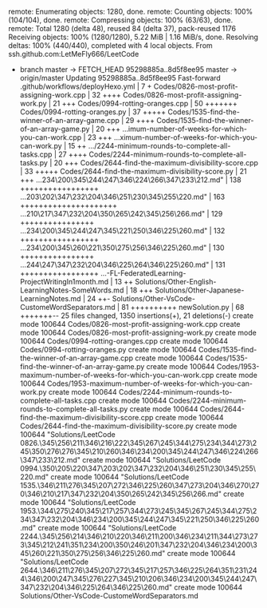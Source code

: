 remote: Enumerating objects: 1280, done.
remote: Counting objects: 100% (104/104), done.
remote: Compressing objects: 100% (63/63), done.
remote: Total 1280 (delta 48), reused 84 (delta 37), pack-reused 1176
Receiving objects: 100% (1280/1280), 5.22 MiB | 1.16 MiB/s, done.
Resolving deltas: 100% (440/440), completed with 4 local objects.
From ssh.github.com:LetMeFly666/LeetCode
 * branch                master     -> FETCH_HEAD
   95298885a..8d5f8ee95  master     -> origin/master
Updating 95298885a..8d5f8ee95
Fast-forward
 .github/workflows/deployHexo.yml                   |   7 +
 Codes/0826-most-profit-assigning-work.cpp          |  32 ++++
 Codes/0826-most-profit-assigning-work.py           |  21 +++
 Codes/0994-rotting-oranges.cpp                     |  50 +++++++
 Codes/0994-rotting-oranges.py                      |  37 +++++
 Codes/1535-find-the-winner-of-an-array-game.cpp    |  29 ++++
 Codes/1535-find-the-winner-of-an-array-game.py     |  20 +++
 ...imum-number-of-weeks-for-which-you-can-work.cpp |  23 +++
 ...ximum-number-of-weeks-for-which-you-can-work.py |  15 ++
 .../2244-minimum-rounds-to-complete-all-tasks.cpp  |  27 ++++
 Codes/2244-minimum-rounds-to-complete-all-tasks.py |  20 +++
 Codes/2644-find-the-maximum-divisibility-score.cpp |  33 +++++
 Codes/2644-find-the-maximum-divisibility-score.py  |  21 +++
 ...234\200\345\244\247\346\224\266\347\233\212.md" | 138 +++++++++++++++++
 ...203\202\347\232\204\346\251\230\345\255\220.md" | 163 +++++++++++++++++++++
 ...210\217\347\232\204\350\265\242\345\256\266.md" | 129 ++++++++++++++++
 ...234\200\345\244\247\345\221\250\346\225\260.md" | 132 +++++++++++++++++
 ...234\200\345\260\221\350\275\256\346\225\260.md" | 130 ++++++++++++++++
 ...244\247\347\232\204\346\225\264\346\225\260.md" | 131 +++++++++++++++++
 ...-FL-FederatedLearning-ProjectWritingIn1month.md |  13 ++
 Solutions/Other-English-LearningNotes-SomeWords.md |  18 +++
 Solutions/Other-Japanese-LearningNotes.md          |  24 ++-
 Solutions/Other-VsCode-CustomeWordSeparators.md    |  81 ++++++++++
 newSolution.py                                     |  68 +++++++--
 25 files changed, 1350 insertions(+), 21 deletions(-)
 create mode 100644 Codes/0826-most-profit-assigning-work.cpp
 create mode 100644 Codes/0826-most-profit-assigning-work.py
 create mode 100644 Codes/0994-rotting-oranges.cpp
 create mode 100644 Codes/0994-rotting-oranges.py
 create mode 100644 Codes/1535-find-the-winner-of-an-array-game.cpp
 create mode 100644 Codes/1535-find-the-winner-of-an-array-game.py
 create mode 100644 Codes/1953-maximum-number-of-weeks-for-which-you-can-work.cpp
 create mode 100644 Codes/1953-maximum-number-of-weeks-for-which-you-can-work.py
 create mode 100644 Codes/2244-minimum-rounds-to-complete-all-tasks.cpp
 create mode 100644 Codes/2244-minimum-rounds-to-complete-all-tasks.py
 create mode 100644 Codes/2644-find-the-maximum-divisibility-score.cpp
 create mode 100644 Codes/2644-find-the-maximum-divisibility-score.py
 create mode 100644 "Solutions/LeetCode 0826.\345\256\211\346\216\222\345\267\245\344\275\234\344\273\245\350\276\276\345\210\260\346\234\200\345\244\247\346\224\266\347\233\212.md"
 create mode 100644 "Solutions/LeetCode 0994.\350\205\220\347\203\202\347\232\204\346\251\230\345\255\220.md"
 create mode 100644 "Solutions/LeetCode 1535.\346\211\276\345\207\272\346\225\260\347\273\204\346\270\270\346\210\217\347\232\204\350\265\242\345\256\266.md"
 create mode 100644 "Solutions/LeetCode 1953.\344\275\240\345\217\257\344\273\245\345\267\245\344\275\234\347\232\204\346\234\200\345\244\247\345\221\250\346\225\260.md"
 create mode 100644 "Solutions/LeetCode 2244.\345\256\214\346\210\220\346\211\200\346\234\211\344\273\273\345\212\241\351\234\200\350\246\201\347\232\204\346\234\200\345\260\221\350\275\256\346\225\260.md"
 create mode 100644 "Solutions/LeetCode 2644.\346\211\276\345\207\272\345\217\257\346\225\264\351\231\244\346\200\247\345\276\227\345\210\206\346\234\200\345\244\247\347\232\204\346\225\264\346\225\260.md"
 create mode 100644 Solutions/Other-VsCode-CustomeWordSeparators.md